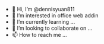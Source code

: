 - 👋 Hi, I’m @dennisyuan811
- 👀 I’m interested in office web addin
- 🌱 I’m currently learning ...
- 💞️ I’m looking to collaborate on ...
- 📫 How to reach me ...

<!---
dennisyuan811/dennisyuan811 is a ✨ special ✨ repository because its `README.md` (this file) appears on your GitHub profile.
You can click the Preview link to take a look at your changes.
--->
